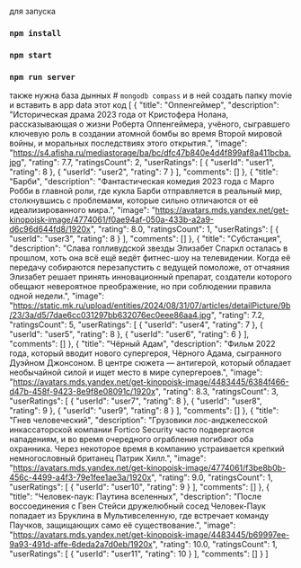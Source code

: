 для запуска
### `npm install`
### `npm start`
### `npm run server`
также нужна база дынных # `mongodb compass` и в ней создать папку movie 
и вставить в app data этот код 
[
  {
    "title": "Оппенгеймер",
    "description": "Историческая драма 2023 года от Кристофера Нолана, рассказывающая о жизни Роберта Оппенгеймера, учёного, сыгравшего ключевую роль в создании атомной бомбы во время Второй мировой войны, и моральных последствиях этого открытия.",
    "image": "https://s4.afisha.ru/mediastorage/ba/bc/dfc47b840e4d4f899af8a411bcba.jpg",
    "rating": 7.7,
    "ratingsCount": 2,
    "userRatings": [
      { "userId": "user1", "rating": 8 },
      { "userId": "user2", "rating": 7 }
    ],
    "comments": []
  },
  {
    "title": "Барби",
    "description": "Фантастическая комедия 2023 года с Марго Робби в главной роли, где кукла Барби отправляется в реальный мир, столкнувшись с проблемами, которые сильно отличаются от её идеализированного мира.",
    "image": "https://avatars.mds.yandex.net/get-kinopoisk-image/4774061/f0ae94af-050a-433b-a2a9-d6c96d644fd8/1920x",
    "rating": 8.0,
    "ratingsCount": 1,
    "userRatings": [
      { "userId": "user3", "rating": 8 }
    ],
    "comments": []
  },
  {
    "title": "Cубстанция",
    "description": "Слава голливудской звезды Элизабет Спаркл осталась в прошлом, хоть она всё ещё ведёт фитнес-шоу на телевидении. Когда её передачу собираются перезапустить с ведущей помоложе, от отчаяния Элизабет решает принять инновационный препарат, создатели которого обещают невероятное преображение, но при соблюдении правила одной недели.",
    "image": "https://static.mk.ru/upload/entities/2024/08/31/07/articles/detailPicture/9b/23/3a/d5/7dae6cc031297bb632076ec0eee86aa4.jpg",
    "rating": 7.2,
    "ratingsCount": 5,
    "userRatings": [
      { "userId": "user4", "rating": 7 },
      { "userId": "user5", "rating": 8 },
      { "userId": "user6", "rating": 6 }
    ],
    "comments": []
  },
  {
    "title": "Чёрный Адам",
    "description": "Фильм 2022 года, который вводит нового супергероя, Чёрного Адама, сыгранного Дуэйном Джонсоном. В центре сюжета — антигерой, который обладает необычайной силой и ищет место в мире супергероев.",
    "image": "https://avatars.mds.yandex.net/get-kinopoisk-image/4483445/6384f466-d47b-458f-9423-8e9f8e08091c/1920x",
    "rating": 8.3,
    "ratingsCount": 3,
    "userRatings": [
      { "userId": "user7", "rating": 8 },
      { "userId": "user8", "rating": 9 },
      { "userId": "user9", "rating": 8 }
    ],
    "comments": []
  },
  {
    "title": "Гнев человеческий",
    "description": "Грузовики лос-анджелесской инкассаторской компании Fortico Security часто подвергаются нападениям, и во время очередного ограбления погибают оба охранника. Через некоторое время в компанию устраивается крепкий немногословный британец Патрик Хилл.",
    "image": "https://avatars.mds.yandex.net/get-kinopoisk-image/4774061/f3be8b0b-456c-4499-a4f3-79e1fee1ae3a/1920x",
    "rating": 9.0,
    "ratingsCount": 1,
    "userRatings": [
      { "userId": "user10", "rating": 9 }
    ],
    "comments": []
  },
  {
    "title": "Человек-паук: Паутина вселенных",
    "description": "После воссоединения с Гвен Стейси дружелюбный сосед Человек-Паук попадает из Бруклина в Мультивселенную, где встречает команду Паучков, защищающих само её существование.",
    "image": "https://avatars.mds.yandex.net/get-kinopoisk-image/4483445/b69997ee-9a93-491d-affe-6deda2a7d0eb/1920x",
    "rating": 10.0,
    "ratingsCount": 1,
    "userRatings": [
      { "userId": "user11", "rating": 10 }
    ],
    "comments": []
  }
]
